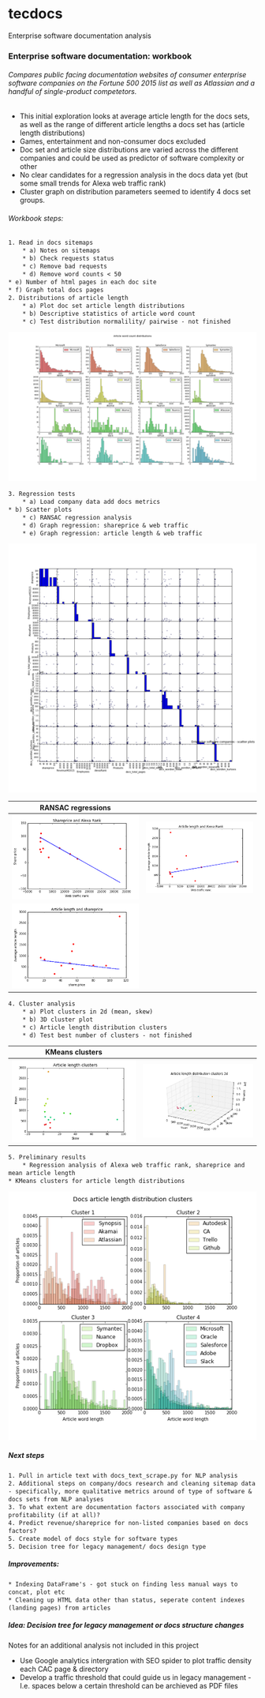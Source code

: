 # tecdocs
Enterprise software documentation analysis

### Enterprise software documentation: workbook

###### Compares public facing documentation websites of consumer enterprise software companies on the Fortune 500 2015 list as well as Atlassian and a handful of single-product competetors.
- This initial exploration looks at average article length for the docs sets, as well as the range of different article lengths a docs set has (article length distributions)
- Games, entertainment and non-consumer docs excluded
- Doc set and article size distributions are varied across the different companies and could be used as predictor of software complexity or other
- No clear candidates for a regression analysis in the docs data yet (but some small trends for Alexa web traffic rank)
- Cluster graph on distribution parameters seemed to identify 4 docs set groups.

###### Workbook steps:
    1. Read in docs sitemaps
        * a) Notes on sitemaps
        * b) Check requests status
        * c) Remove bad requests
        * d) Remove word counts < 50
	* e) Number of html pages in each doc site
	* f) Graph total docs pages
    2. Distributions of article length
        * a) Plot doc set article length distributions
        * b) Descriptive statistics of article word count
        * c) Test distribution normalility/ pairwise - not finished   
![g1](graphs/ALL_ArticleLengthDistributions_01.png)

    3. Regression tests
        * a) Load company data add docs metrics  
	* b) Scatter plots
        * c) RANSAC regression analysis
        * d) Graph regression: shareprice & web traffic
        * e) Graph regression: article length & web traffic
![g2](graphs/ALL_ScatterPlots_01.png)
       
| RANSAC regressions  |    |
| ------------- |:-------------:|
| ![g3](graphs/ArticleLength_RANSAC_shareprice_alexarank_01.png) | ![g4](graphs/ArticleLength_RANSAC_wordlen_alexarank_01.png) |
| ![g5](graphs/ArticleLength_RANSAC_wordlen_shareprice_01.png)   ||

    4. Cluster analysis 
        * a) Plot clusters in 2d (mean, skew)
        * b) 3D cluster plot
        * c) Article length distribution clusters
        * d) Test best number of clusters - not finished
| KMeans clusters |               |
| -------------   |:-------------:|
| ![g6](graphs/ArticleDistribution_clusters2dPlot.png) | ![g7](graphs/ALL_ArticleLengthDist_KMeans_3dPlot.png) |

    5. Preliminary results
        * Regression analysis of Alexa web traffic rank, shareprice and mean article length
	* KMeans clusters for article length distributions
![g8](graphs/ALL_ArticleLengthDist_ClusterResults_01.png)
	
        
##### Next steps
    1. Pull in article text with docs_text_scrape.py for NLP analysis
    2. Additional steps on company/docs research and cleaning sitemap data - specifically, more qualitative metrics around of type of software & docs sets from NLP analyses
    3. To what extent are documentation factors associated with company profitability (if at all)?
    4. Predict revenue/shareprice for non-listed companies based on docs factors?
    5. Create model of docs style for software types
    5. Decision tree for legacy management/ docs design type
    
##### Improvements:
    * Indexing DataFrame's - got stuck on finding less manual ways to concat, plot etc
    * Cleaning up HTML data other than status, seperate content indexes (landing pages) from articles 

##### Idea: Decision tree for legacy management or docs structure changes
Notes for an additional analysis not included in this project
* Use Google analytics intergration with SEO spider to plot traffic density each CAC page & directory
* Develop a traffic threshold that could guide us in legacy management - I.e. spaces below a certain threshold can be archieved as PDF files
        
